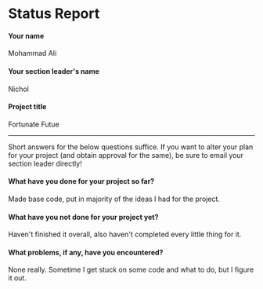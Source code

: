 # Status Report

#### Your name

Mohammad Ali

#### Your section leader's name

Nichol

#### Project title

Fortunate Futue

***

Short answers for the below questions suffice. If you want to alter your plan for your project (and obtain approval for the same), be sure to email your section leader directly!

#### What have you done for your project so far?

Made base code, put in majority of the ideas I had for the project.

#### What have you not done for your project yet?

Haven't finished it overall, also haven't completed every little thing for it.

#### What problems, if any, have you encountered?

None really. Sometime I get stuck on some code and what to do, but I figure it out.
